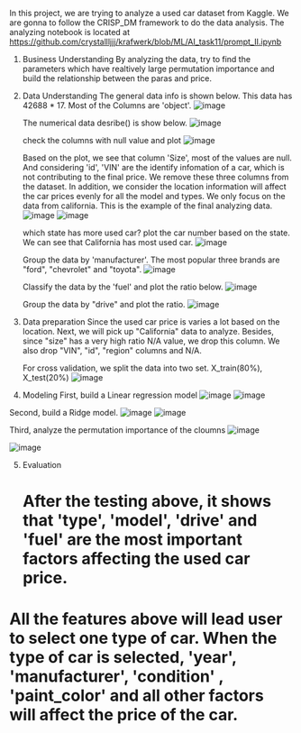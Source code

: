 In this project, we are trying to analyze a used car dataset from Kaggle. We are gonna to follow the CRISP_DM framework to do the data analysis. The analyzing notebook is located at
https://github.com/crystallljjj/krafwerk/blob/ML/AI_task11/prompt_II.ipynb

1. Business Understanding
   By analyzing the data, try to find the parameters which have realtively large permutation importance and build the relationship between the paras and price.

2.  Data Understanding
    The general data info is shown below. This data has 42688 * 17. Most of the Columns are 'object'.
    ![image](https://github.com/crystallljjj/krafwerk/assets/14128797/a4dccced-6573-4c52-a6c2-cb3b8d4f9502)

     The numerical data desribe() is show below.
     ![image](https://github.com/crystallljjj/krafwerk/assets/14128797/9c50753d-cc9e-4844-96ce-a80fb9a418a5)

     check the columns with null value and plot
     ![image](https://github.com/crystallljjj/krafwerk/assets/14128797/4530fc6d-8318-4d29-a60e-ef2992afc9af)

     Based on the plot, we see that column 'Size', most of the values are null. And considering 'id', 'VIN' are the identify infomation of a car, which is not contributing to the final price. We remove these three columns from the dataset.
     In addition, we consider the location information will affect the car prices evenly for all the model and types. We only focus on the data from california.
     This is the example of the final analyzing data.
     ![image](https://github.com/crystallljjj/krafwerk/assets/14128797/06cec538-81ab-46f5-b60a-eb98baae58ff)
     ![image](https://github.com/crystallljjj/krafwerk/assets/14128797/01635cbe-a003-44ad-b15d-9f580217a355)


      which state has more used car?
      plot the car number based on the state. We can see that California has most used car.
      ![image](https://github.com/crystallljjj/krafwerk/assets/14128797/082e918c-d25d-421d-859f-9996a38440fc)

      Group the data by 'manufacturer'. The most popular three brands are "ford", "chevrolet" and "toyota".
      ![image](https://github.com/crystallljjj/krafwerk/assets/14128797/3f065b80-e1c6-45cb-b485-8d536e5caa0c)

      Classify the data by the 'fuel' and plot the ratio below.
      ![image](https://github.com/crystallljjj/krafwerk/assets/14128797/00af454f-6cab-4a44-8cf9-964ddcf61146)

      Group the data by "drive" and plot the ratio.
      ![image](https://github.com/crystallljjj/krafwerk/assets/14128797/ef9cf3a2-8aaa-4cf7-8b6e-f5c7aa61698e)

      

 3. Data preparation
     Since the used car price is varies a lot based on the location. Next, we will pick up "California" data to analyze. Besides, since "size" has a very high ratio N/A value, we drop this column. We also drop "VIN", "id", "region" columns and N/A.
    
      For cross validation, we split the data into two set. X_train(80%), X_test(20%)
     ![image](https://github.com/crystallljjj/krafwerk/assets/14128797/4529f859-b910-4617-aa80-a5197040f973)


  4. Modeling
   First, build a Linear regression model
   ![image](https://github.com/crystallljjj/krafwerk/assets/14128797/ca30a0df-372b-42bf-be4f-d59f1328127c)
   ![image](https://github.com/crystallljjj/krafwerk/assets/14128797/9b46d832-31a8-4e44-9cb5-68ecb92f8d26)

   Second, build a Ridge model.
   ![image](https://github.com/crystallljjj/krafwerk/assets/14128797/fd213568-5131-40b3-83af-421521d90a01)
   ![image](https://github.com/crystallljjj/krafwerk/assets/14128797/dde0182b-5642-414f-afdc-380e7666f8fd)

   Third, analyze the permutation importance of the cloumns
   ![image](https://github.com/crystallljjj/krafwerk/assets/14128797/7b3b4fab-e99a-4f1e-b66f-1ac21012b92a)

   ![image](https://github.com/crystallljjj/krafwerk/assets/14128797/eb8a0a86-8c49-40be-9270-5cf5e01fc9d9)


  5. Evaluation
     # After the testing above, it shows that 'type', 'model', 'drive' and 'fuel' are the most important factors affecting the used car price.
# All the features above will lead user to select one type of car. When the type of car is selected, 'year', 'manufacturer', 'condition' , 'paint_color' and all other factors will affect the price of the car.        




